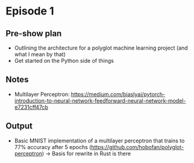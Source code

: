 # Episode 1

## Pre-show plan

- Outlining the architecture for a polyglot machine learning project (and what I mean by that)
- Get started on the Python side of things

## Notes

- Multilayer Perceptron: <https://medium.com/biaslyai/pytorch-introduction-to-neural-network-feedforward-neural-network-model-e7231cff47cb>

## Output

- Basic MNIST implementation of a multilayer perceptron that trains to 77% accuracy after 5 epochs (https://github.com/hobofan/polyglot-perceptron) -> Basis for rewrite in Rust is there
